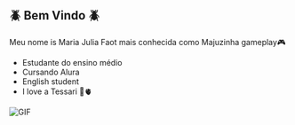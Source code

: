## 🪲 Bem Vindo 🪲

Meu nome is Maria Julia Faot mais conhecida como Majuzinha gameplay🎮

- Estudante do ensino médio 
- Cursando Alura
- English student
- I love a Tessari 🦋🫀


![GIF](https://tenor.com/pt-BR/view/elmo-byu-football-byu-elmo-fire-elmo-stretch-y-gif-17468532)

